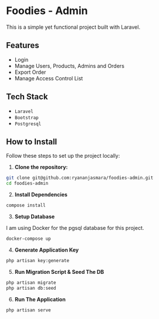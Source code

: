 # Foodies - Admin
This is a simple yet functional project built with Laravel.

## Features
- Login
- Manage Users, Products, Admins and Orders
- Export Order
- Manage Access Control List

## Tech Stack
- `Laravel`
- `Bootstrap`
- `Postgresql`

## How to Install

Follow these steps to set up the project locally:

1. **Clone the repository:**
```sh
git clone git@github.com:ryananjasmara/foodies-admin.git
cd foodies-admin
```

2. **Install Dependencies**
```sh
compose install
```

3. **Setup Database**

I am using Docker for the pgsql database for this project.

```sh
docker-compose up
```

4. **Generate Application Key**
```sh
php artisan key:generate
```

5. **Run Migration Script & Seed The DB**
```sh
php artisan migrate
php artisan db:seed
```

6. **Run The Application**
```sh
php artisan serve
```


